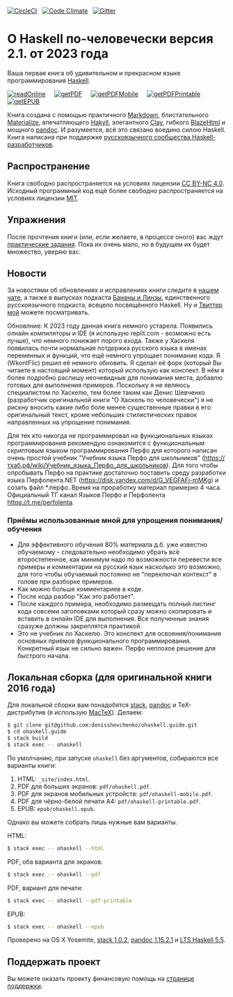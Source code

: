 [![CircleCI](https://circleci.com/gh/denisshevchenko/ohaskell.guide.svg?style=shield&circle-token=42b4b253957b4896ad05759fce3a7ae576ac8a72)](https://circleci.com/gh/denisshevchenko/ohaskell.guide)&nbsp;&nbsp;&nbsp;[![Code Climate](https://codeclimate.com/github/denisshevchenko/ohaskell.guide/badges/gpa.svg)](https://codeclimate.com/github/denisshevchenko/ohaskell.guide)&nbsp;&nbsp;&nbsp;[![Gitter](https://img.shields.io/gitter/room/nwjs/nw.js.svg)](https://gitter.im/denisshevchenko/ohaskell-book)

# О Haskell по-человечески версия 2.1. от 2023 года

Ваша первая книга об удивительном и прекрасном языке программирования [Haskell](https://www.haskell.org/).

[![readOnline](https://img.shields.io/badge/read-online-blue.svg)](https://www.ohaskell.guide/init.html)&nbsp;&nbsp;&nbsp;&nbsp;&nbsp;[![getPDF](https://img.shields.io/badge/get-PDF-red.svg)](https://www.ohaskell.guide/pdf/ohaskell.pdf)&nbsp;&nbsp;&nbsp;&nbsp;&nbsp;[![getPDFMobile](https://img.shields.io/badge/get-PDF%20mobile-red.svg)](https://www.ohaskell.guide/pdf/ohaskell-mobile.pdf)&nbsp;&nbsp;&nbsp;&nbsp;&nbsp;[![getPDFPrintable](https://img.shields.io/badge/get-PDF%20printable-red.svg)](https://www.ohaskell.guide/pdf/ohaskell-printable.pdf)&nbsp;&nbsp;&nbsp;&nbsp;&nbsp;[![getEPUB](https://img.shields.io/badge/get-EPUB-green.svg)](https://www.ohaskell.guide/epub/ohaskell.epub)

Книга создана с помощью практичного [Markdown](https://help.github.com/categories/writing-on-github/), блистательного [Materialize](http://materializecss.com/), впечатляющего [Hakyll](https://jaspervdj.be/hakyll/), элегантного [Clay](http://fvisser.nl/clay/), гибкого [BlazeHtml](https://jaspervdj.be/blaze/) и мощного [pandoc](http://pandoc.org/). И разумеется, всё это связано воедино силою Haskell. Книга написана при поддержке [русскоязычного сообщества Haskell-разработчиков](http://ruhaskell.org/).

## Распространение

Книга свободно распространяется на условиях лицензии [CC BY-NC 4.0](http://creativecommons.org/licenses/by-nc/4.0/deed.ru). Исходный программный код ещё более свободно распространяется на условиях лицензии [MIT](https://opensource.org/licenses/MIT).

## Упражнения

После прочтения книги (или, если желаете, в процессе оного) вас ждут [практические задания](https://www.ohaskell.guide/practice/init.html). Пока их очень мало, но в будущем их будет множество, уверяю вас.

## Новости

За новостями об обновлениях и исправлениях книги следите в [нашем чате](https://gitter.im/denisshevchenko/ohaskell-book), а также в выпусках подкаста [Бананы и Линзы](http://bananasandlenses.net/), единственного русскоязычного подкаста, всецело посвящённого Haskell. Ну и [Твиттер мой](https://twitter.com/dshevchenko_biz) можете посматривать.

Обновлние: К 2023 году данная книга немного устарела. Появились олнайн компиляторы и IDE (я использую replit.com - возможно есть лучше), что немного понижает порого входа. Также у Хаскеля появилась почти нормальная потдержка русского языка в именах переменных и функций, что ещё немного упрощает понимание кода. Я (WkontFlic) решил её немного обновить. Я сделал её форк (который Вы читаете в настоящий момент) который использую как конспект. В нём я более подробно распишу неочевидные для понимания места, добавлю готовых для выполнения примеров. Поскольку я не являюсь специалистом по Хаскелю, тем более таким как Денис Шевченко (разработчик оригинальной книги "О Хаскель по человечески") я не рискну вносить какие либо боле менее существенные правки в его оригинальный текст, кроме небольших стилистических правок направленных на упрощение понимания.

Для тех кто никогда не программировал на функциональных языках программирования рекомендую ознакомится с функциональным скриптовым языком программирования Перфо для которого написан очень простой учебник "Учебник языка Перфо для школьников" 
(https://тхаб.рф/wiki/Учебник_языка_Перфо_для_школьников). Для того чтобы опробывать Перфо на практике достаточно поставить среду разработки языка Перфолента.NET (https://disk.yandex.com/d/G_VEGFAFi-mMKg) и созать файл *.перфо. Время на проработку материал примерно 4 часа. Официальный ТГ канал Языков Перфо и Перфолента https://t.me/perfolenta.

### Приёмы использованные мной для упрощения понимания/обучения
- Для эффективного обучения 80% материала д.б. уже известно обучаемому - следовательно необходимо убрать всё второстепенное, как минимум надо по возможности перевести все примеры и комментарии на русский язык насколько это возможно, для того чтобы обучаемый постоянно не "переключал контекст" в голове при разборке примеров.
- Как можно больше комментариев в коде.
- После кода разбор "Как это работает".
- После каждого примера, необходимо размещать полный листинг кода совсеми заголовками который сразу можно скопировать и вставить в онлайн IDE для выполнения. Все полученные знания сразуже должны закреплятся практикой.
- Это не учебник по Хаскелю. Это конспект для освоения/понимания основных приёмов функционального программирования. Конкретный язык не сильно важен. Перфо неплохое решение для быстрого начала.

## Локальная сборка (для оригинальной книги 2016 года)

Для локальной сборки вам понадобятся [stack](http://docs.haskellstack.org/en/stable/README/), [pandoc](http://pandoc.org/) и TeX-дистрибутив (я использую [MacTeX](https://tug.org/mactex/)). Делаем:

```bash
$ git clone git@github.com:denisshevchenko/ohaskell.guide.git
$ cd ohaskell.guide
$ stack build
$ stack exec -- ohaskell
```

По умолчанию, при запуске `ohaskell` без аргументов, собираются все варианты книги:

1. HTML: `_site/index.html`.
2. PDF для больших экранов: `pdf/ohaskell.pdf`.
3. PDF для экранов мобильных устройств: `pdf/ohaskell-mobile.pdf`.
3. PDF для чёрно-белой печати A4: `pdf/ohaskell-printable.pdf`.
4. EPUB: `epub/ohaskell.epub`.

Однако вы можете собрать лишь нужные вам варианты.

HTML:

```bash
$ stack exec -- ohaskell --html
```

PDF, оба варианта для экранов:

```bash
$ stack exec -- ohaskell --pdf
```

PDF, вариант для печати:

```bash
$ stack exec -- ohaskell --pdf-printable
```

EPUB:

```bash
$ stack exec -- ohaskell --epub
```

Проверено на OS X Yosemite, [stack 1.0.2](http://docs.haskellstack.org/en/stable/README/), [pandoc 1.15.2.1](https://github.com/jgm/pandoc/releases/tag/1.15.2) и [LTS Haskell 5.5](https://www.stackage.org/lts-5.5).

## Поддержать проект

Вы можете оказать проекту финансовую помощь на [странице поддержки](https://www.ohaskell.guide/donate.html).
